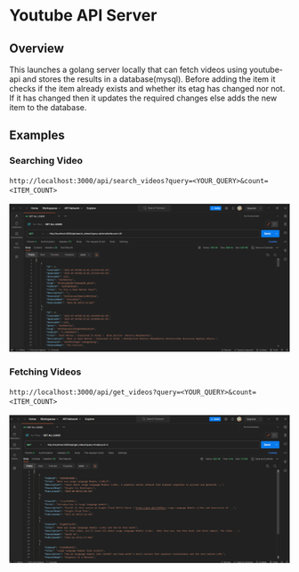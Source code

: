 # Youtube API Server
## Overview 
This launches a golang server locally that can fetch videos using youtube-api and stores the results in a database(mysql). Before adding the item it checks if the item already exists and whether its etag has changed nor not. If it has changed then it updates the required changes else adds the new item to the database.

## Examples
### Searching Video 
` http://localhost:3000/api/search_videos?query=<YOUR_QUERY>&count=<ITEM_COUNT> `
<br>
<br>
![Alt text](assets/search.png)

### Fetching Videos
` http://localhost:3000/api/get_videos?query=<YOUR_QUERY>&count=<ITEM_COUNT> `
<br>
<br>
![Alt text](assets/get.png)

